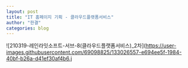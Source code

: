 ```yaml
---
layout: post
title: "IT 홈페이지 기획 - 클라우드플랫폼서비스"
author: "한결"
categories: blog
---
```


![210319-레인라잇소프트-서브-8(클라우드플랫폼서비스)_2차](https://user-images.githubusercontent.com/69098825/133026557-e694ee5f-1984-40bf-b26a-d41ef30af4b6.j


